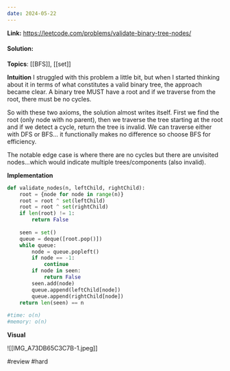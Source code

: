 ```yaml
---
date: 2024-05-22
---
```

**Link:** https://leetcode.com/problems/validate-binary-tree-nodes/
#### Solution:

**Topics**: [[BFS]], [[set]]

**Intuition**
I struggled with this problem a little bit, but when I started thinking about it in terms of what constitutes a valid binary tree, the approach became clear. A binary tree MUST have a root and if we traverse from the root, there must be no cycles. 

So with these two axioms, the solution almost writes itself. First we find the root (only node with no parent), then we traverse the tree starting at the root and if we detect a cycle, return the tree is invalid. We can traverse either with DFS or BFS... it functionally makes no difference so choose BFS for efficiency. 

The notable edge case is where there are no cycles but there are unvisited nodes...which would indicate multiple trees/components (also invalid). 

**Implementation**
```python
def validate_nodes(n, leftChild, rightChild):
	root = {node for node in range(n)}
	root = root ^ set(leftChild)
	root = root ^ set(rightChild)
	if len(root) != 1:
		return False
		
	seen = set()
	queue = deque([root.pop()])
	while queue:
		node = queue.popleft()
		if node == -1:
			continue
		if node in seen:
			return False
		seen.add(node)
		queue.append(leftChild[node])
		queue.append(rightChild[node])
	return len(seen) == n
		
#time: o(n)
#memory: o(n)
```

**Visual** 

![[IMG_A73DB65C3C7B-1.jpeg]]


#review 
#hard 

